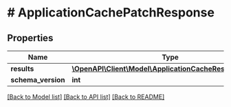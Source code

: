 # # ApplicationCachePatchResponse

## Properties

Name | Type | Description | Notes
------------ | ------------- | ------------- | -------------
**results** | [**\OpenAPI\Client\Model\ApplicationCacheResponseDetails**](ApplicationCacheResponseDetails.md) |  | [optional]
**schema_version** | **int** |  | [optional]

[[Back to Model list]](../../README.md#models) [[Back to API list]](../../README.md#endpoints) [[Back to README]](../../README.md)
